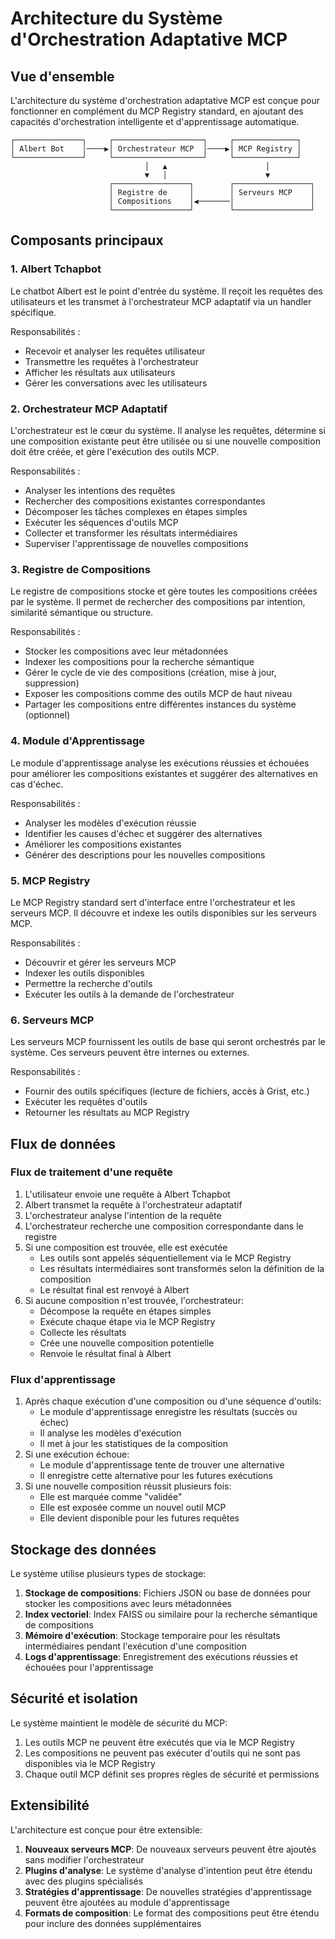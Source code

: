 # Architecture du Système d'Orchestration Adaptative MCP

## Vue d'ensemble

L'architecture du système d'orchestration adaptative MCP est conçue pour fonctionner en complément du MCP Registry standard, en ajoutant des capacités d'orchestration intelligente et d'apprentissage automatique.

```
┌───────────────┐     ┌────────────────────┐     ┌──────────────┐
│ Albert Bot    │────▶│ Orchestrateur MCP  │────▶│ MCP Registry │
└───────────────┘     └────────────────────┘     └──────────────┘
                              │   ▲                      │
                              ▼   │                      ▼
                      ┌─────────────────┐        ┌─────────────────┐
                      │ Registre de     │        │ Serveurs MCP    │
                      │ Compositions    │◀───────│                 │
                      └─────────────────┘        └─────────────────┘
```

## Composants principaux

### 1. Albert Tchapbot

Le chatbot Albert est le point d'entrée du système. Il reçoit les requêtes des utilisateurs et les transmet à l'orchestrateur MCP adaptatif via un handler spécifique.

Responsabilités :
- Recevoir et analyser les requêtes utilisateur
- Transmettre les requêtes à l'orchestrateur
- Afficher les résultats aux utilisateurs
- Gérer les conversations avec les utilisateurs

### 2. Orchestrateur MCP Adaptatif

L'orchestrateur est le cœur du système. Il analyse les requêtes, détermine si une composition existante peut être utilisée ou si une nouvelle composition doit être créée, et gère l'exécution des outils MCP.

Responsabilités :
- Analyser les intentions des requêtes
- Rechercher des compositions existantes correspondantes
- Décomposer les tâches complexes en étapes simples
- Exécuter les séquences d'outils MCP
- Collecter et transformer les résultats intermédiaires
- Superviser l'apprentissage de nouvelles compositions

### 3. Registre de Compositions

Le registre de compositions stocke et gère toutes les compositions créées par le système. Il permet de rechercher des compositions par intention, similarité sémantique ou structure.

Responsabilités :
- Stocker les compositions avec leur métadonnées
- Indexer les compositions pour la recherche sémantique
- Gérer le cycle de vie des compositions (création, mise à jour, suppression)
- Exposer les compositions comme des outils MCP de haut niveau
- Partager les compositions entre différentes instances du système (optionnel)

### 4. Module d'Apprentissage

Le module d'apprentissage analyse les exécutions réussies et échouées pour améliorer les compositions existantes et suggérer des alternatives en cas d'échec.

Responsabilités :
- Analyser les modèles d'exécution réussie
- Identifier les causes d'échec et suggérer des alternatives
- Améliorer les compositions existantes
- Générer des descriptions pour les nouvelles compositions

### 5. MCP Registry

Le MCP Registry standard sert d'interface entre l'orchestrateur et les serveurs MCP. Il découvre et indexe les outils disponibles sur les serveurs MCP.

Responsabilités :
- Découvrir et gérer les serveurs MCP
- Indexer les outils disponibles
- Permettre la recherche d'outils
- Exécuter les outils à la demande de l'orchestrateur

### 6. Serveurs MCP

Les serveurs MCP fournissent les outils de base qui seront orchestrés par le système. Ces serveurs peuvent être internes ou externes.

Responsabilités :
- Fournir des outils spécifiques (lecture de fichiers, accès à Grist, etc.)
- Exécuter les requêtes d'outils
- Retourner les résultats au MCP Registry

## Flux de données

### Flux de traitement d'une requête

1. L'utilisateur envoie une requête à Albert Tchapbot
2. Albert transmet la requête à l'orchestrateur adaptatif
3. L'orchestrateur analyse l'intention de la requête
4. L'orchestrateur recherche une composition correspondante dans le registre
5. Si une composition est trouvée, elle est exécutée
   - Les outils sont appelés séquentiellement via le MCP Registry
   - Les résultats intermédiaires sont transformés selon la définition de la composition
   - Le résultat final est renvoyé à Albert
6. Si aucune composition n'est trouvée, l'orchestrateur:
   - Décompose la requête en étapes simples
   - Exécute chaque étape via le MCP Registry
   - Collecte les résultats
   - Crée une nouvelle composition potentielle
   - Renvoie le résultat final à Albert

### Flux d'apprentissage

1. Après chaque exécution d'une composition ou d'une séquence d'outils:
   - Le module d'apprentissage enregistre les résultats (succès ou échec)
   - Il analyse les modèles d'exécution
   - Il met à jour les statistiques de la composition
2. Si une exécution échoue:
   - Le module d'apprentissage tente de trouver une alternative
   - Il enregistre cette alternative pour les futures exécutions
3. Si une nouvelle composition réussit plusieurs fois:
   - Elle est marquée comme "validée"
   - Elle est exposée comme un nouvel outil MCP
   - Elle devient disponible pour les futures requêtes

## Stockage des données

Le système utilise plusieurs types de stockage:

1. **Stockage de compositions**: Fichiers JSON ou base de données pour stocker les compositions avec leurs métadonnées
2. **Index vectoriel**: Index FAISS ou similaire pour la recherche sémantique de compositions
3. **Mémoire d'exécution**: Stockage temporaire pour les résultats intermédiaires pendant l'exécution d'une composition
4. **Logs d'apprentissage**: Enregistrement des exécutions réussies et échouées pour l'apprentissage

## Sécurité et isolation

Le système maintient le modèle de sécurité du MCP:

1. Les outils MCP ne peuvent être exécutés que via le MCP Registry
2. Les compositions ne peuvent pas exécuter d'outils qui ne sont pas disponibles via le MCP Registry
3. Chaque outil MCP définit ses propres règles de sécurité et permissions

## Extensibilité

L'architecture est conçue pour être extensible:

1. **Nouveaux serveurs MCP**: De nouveaux serveurs peuvent être ajoutés sans modifier l'orchestrateur
2. **Plugins d'analyse**: Le système d'analyse d'intention peut être étendu avec des plugins spécialisés
3. **Stratégies d'apprentissage**: De nouvelles stratégies d'apprentissage peuvent être ajoutées au module d'apprentissage
4. **Formats de composition**: Le format des compositions peut être étendu pour inclure des données supplémentaires 